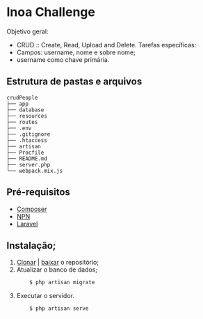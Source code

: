 # Inoa Challenge

Objetivo geral:
- CRUD :: Create, Read, Upload and Delete.
Tarefas específicas:
- Campos: username, nome e sobre nome;
- username como chave primária.

## Estrutura de pastas e arquivos
```text
crudPeople
├── app
├── database
├── resources
├── routes
├── .env
├── .gitignore
├── .htaccess
├── artisan
├── Procfile
├── README.md
├── server.php
└── webpack.mix.js
```
## Pré-requisitos
- [Composer](https://getcomposer.org/)
- [NPN](https://www.npmjs.com/)
- [Laravel](https://laravel.com/)

## Instalação;
1. [Clonar](https://github.com/jvsouza/crudpeople.git) | [baixar](https://github.com/jvsouza/crudpeople/master.zip) o repositório;
2. Atualizar o banco de dados;
	```sh
		$ php artisan migrate
	```
3. Executar o servidor.
	```sh
		$ php artisan serve
	```

